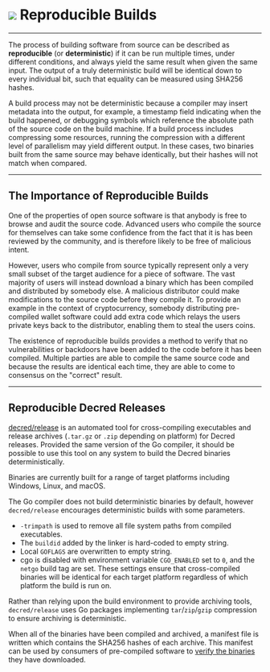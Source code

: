 # <img class="dcr-icon" src="/img/dcr-icons/Code.svg" /> Reproducible Builds

---

The process of building software from source can be described as
**reproducible** (or **deterministic**) if it can be run multiple times, under
different conditions, and always yield the same result when given the same
input.
The output of a truly deterministic build will be identical down to every
individual bit, such that equality can be measured using SHA256 hashes.

A build process may not be deterministic because a compiler may insert metadata
into the output, for example, a timestamp field indicating when the build
happened, or debugging symbols which reference the absolute path of the source
code on the build machine.
If a build process includes compressing some resources, running the compression
with a different level of parallelism may yield different output.
In these cases, two binaries built from the same source may behave identically,
but their hashes will not match when compared.

---

## The Importance of Reproducible Builds

One of the properties of open source software is that anybody is free to browse
and audit the source code.
Advanced users who compile the source for themselves can take some confidence
from the fact that it is has been reviewed by the community, and is therefore
likely to be free of malicious intent.

However, users who compile from source typically represent only a very small
subset of the target audience for a piece of software.
The vast majority of users will instead download a binary which has been
compiled and distributed by somebody else.
A malicious distributor could make modifications to the source code before they
compile it.
To provide an example in the context of cryptocurrency, somebody distributing
pre-compiled wallet software could add extra code which relays the users private
keys back to the distributor, enabling them to steal the users coins.

The existence of reproducible builds provides a method to verify that no
vulnerabilities or backdoors have been added to the code before it has been
compiled.
Multiple parties are able to compile the same source code and because the
results are identical each time, they are able to come to consensus on the
"correct" result.

---

## Reproducible Decred Releases

[decred/release](https://github.com/decred/release) is an automated tool for
cross-compiling executables and release archives (`.tar.gz` or `.zip` depending
on platform) for Decred releases.
Provided the same version of the Go compiler, it should be possible to use this
tool on any system to build the Decred binaries deterministically.

Binaries are currently built for a range of target platforms including Windows,
Linux, and macOS.

The Go compiler does not build deterministic binaries by default, however
`decred/release` encourages deterministic builds with some parameters.

- `-trimpath` is used to remove all file system paths from compiled executables.
- The `buildid` added by the linker is hard-coded to empty string.
- Local `GOFLAGS` are overwritten to empty string.
- cgo is disabled with environment variable `CGO_ENABLED` set to `0`, and the
  `netgo` build tag are set.
  These settings ensure that cross-compiled binaries
  will be identical for each target platform regardless of which platform the
  build is run on.

Rather than relying upon the build environment to provide archiving tools,
`decred/release` uses Go packages implementing `tar`/`zip`/`gzip` compression to
ensure archiving is deterministic.

When all of the binaries have been compiled and archived, a manifest file is
written which contains the SHA256 hashes of each archive.
This manifest can be used by consumers of pre-compiled software to
[verify the binaries](https://docs.decred.org/advanced/verifying-binaries/)
they have downloaded.
